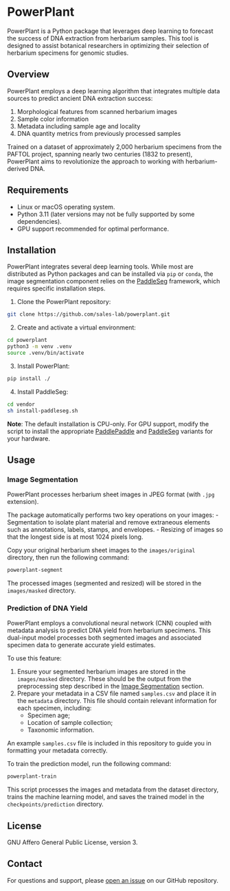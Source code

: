 # PowerPlant

PowerPlant is a Python package that leverages deep learning to forecast
the success of DNA extraction from herbarium samples. This tool is
designed to assist botanical researchers in optimizing their selection
of herbarium specimens for genomic studies.

## Overview

PowerPlant employs a deep learning algorithm that integrates multiple
data sources to predict ancient DNA extraction success:

1.  Morphological features from scanned herbarium images
2.  Sample color information
3.  Metadata including sample age and locality
4.  DNA quantity metrics from previously processed samples

Trained on a dataset of approximately 2,000 herbarium specimens from the
PAFTOL project, spanning nearly two centuries (1832 to present),
PowerPlant aims to revolutionize the approach to working with
herbarium-derived DNA.

## Requirements

- Linux or macOS operating system.
- Python 3.11 (later versions may not be fully supported by some
  dependencies).
- GPU support recommended for optimal performance.

## Installation

PowerPlant integrates several deep learning tools. While most are
distributed as Python packages and can be installed via `pip` or
`conda`, the image segmentation component relies on the
[PaddleSeg](https://github.com/PaddlePaddle/PaddleSeg) framework, which
requires specific installation steps.

1.  Clone the PowerPlant repository:

``` sh
git clone https://github.com/sales-lab/powerplant.git
```

2.  Create and activate a virtual environment:

``` sh
cd powerplant
python3 -m venv .venv
source .venv/bin/activate
```

3.  Install PowerPlant:

``` sh
pip install ./
```

4.  Install PaddleSeg:

``` sh
cd vendor
sh install-paddleseg.sh
```

**Note**: The default installation is CPU-only. For GPU support, modify
the script to install the appropriate
[PaddlePaddle](https://www.paddlepaddle.org.cn/documentation/docs/en/install/index_en.html)
and
[PaddleSeg](https://github.com/PaddlePaddle/PaddleSeg/blob/release/2.10/docs/install.md#22-install-paddleseg)
variants for your hardware.

## Usage

### Image Segmentation

PowerPlant processes herbarium sheet images in JPEG format (with `.jpg`
extension).

The package automatically performs two key operations on your images: -
Segmentation to isolate plant material and remove extraneous elements
such as annotations, labels, stamps, and envelopes. - Resizing of images
so that the longest side is at most 1024 pixels long.

Copy your original herbarium sheet images to the `images/original`
directory, then run the following command:

``` sh
powerplant-segment
```

The processed images (segmented and resized) will be stored in the
`images/masked` directory.

### Prediction of DNA Yield

PowerPlant employs a convolutional neural network (CNN) coupled with
metadata analysis to predict DNA yield from herbarium specimens. This
dual-input model processes both segmented images and associated specimen
data to generate accurate yield estimates.

To use this feature:

1.  Ensure your segmented herbarium images are stored in the
    `images/masked` directory. These should be the output from the
    preprocessing step described in the [Image
    Segmentation](#image-segmentation) section.
2.  Prepare your metadata in a CSV file named `samples.csv` and place it
    in the `metadata` directory. This file should contain relevant
    information for each specimen, including:
    - Specimen age;
    - Location of sample collection;
    - Taxonomic information.

An example `samples.csv` file is included in this repository to guide
you in formatting your metadata correctly.

To train the prediction model, run the following command:

``` sh
powerplant-train
```

This script processes the images and metadata from the dataset
directory, trains the machine learning model, and saves the trained
model in the `checkpoints/prediction` directory.

## License

GNU Affero General Public License, version 3.

## Contact

For questions and support, please [open an
issue](https://github.com/sales-lab/powerplant/issues) on our GitHub
repository.
